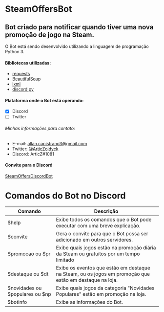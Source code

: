 # SteamOffersBot
## Bot criado para notificar quando tiver uma nova promoção de jogo na Steam. ##

O Bot está sendo desenvolvido utilizando a linguagem de programação Python 3.

#### Bibliotecas utilizadas: ####
- [requests](https://pypi.org/project/requests/)
- [BeautifulSoup](https://pypi.org/project/beautifulsoup4/)
- [lxml](https://pypi.org/project/lxml/)
- [discord.py](https://pypi.org/project/discord.py/)

#### Plataforma onde o Bot está operando: ####
- [x] Discord
- [ ] Twitter

###### Minhas informações para contato: ######
- E-mail: allan.capistrano3@gmail.com
- Twitter: [@ArticZoldyck](https://twitter.com/ArticZoldyck)
- Discord: ArticZ#1081

#### Convite para o Discord ####
[SteamOffersDiscordBot](https://discord.com/oauth2/authorize?client_id=714852360241020929&scope=bot&permissions=485440)

# Comandos do Bot no Discord
Comando | Descrição
------- | ---------
$help | Exibe todos os comandos que o Bot pode executar com uma breve explicação.
$convite | Gera o convite para que o Bot possa ser adicionado em outros servidores.
$promocao ou $pr | Exibe quais jogos estão na promoção diária da Steam ou gratuitos por um tempo limitado
$destaque ou $dt | Exibe os eventos que estão em destaque na Steam, ou os jogos em promoção que estão em destaque na loja.
$novidades ou $populares ou $np | Exibe quais jogos da categoria "Novidades Populares" estão em promoção na loja.
$botinfo | Exibe as informações do Bot.

